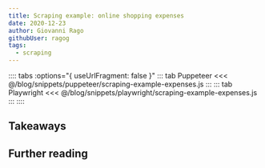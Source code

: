 ```yaml
---
title: Scraping example: online shopping expenses
date: 2020-12-23
author: Giovanni Rago
githubUser: ragog
tags: 
  - scraping
---
```


:::: tabs :options="{ useUrlFragment: false }"
::: tab Puppeteer 
<<< @/blog/snippets/puppeteer/scraping-example-expenses.js
:::
::: tab Playwright
<<< @/blog/snippets/playwright/scraping-example-expenses.js
:::
::::

## Takeaways

## Further reading